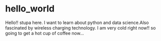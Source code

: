 # hello_world
Hello!!
stupa here. I want to learn about python and data science.Also fascinated by wireless charging technology.
I am very cold right now!! so going to get a hot cup of coffee now...
